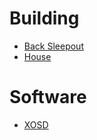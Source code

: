 #

# Building
* [Back Sleepout](/bach-sleepout)
* [House](/house-build)

# Software
* [XOSD](/xosd)

